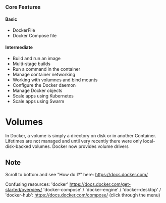 ### Core Features

#### Basic

- DockerFile
- Docker Compose file

#### Intermediate

- Build and run an image
- Multi-stage builds
- Run a command in the container
- Manage container networking
- Working with volumnes and bind mounts
- Configure the Docker daemon
- Manage Docker objects
- Scale apps using Kubernetes
- Scale apps using Swarm

# Volumes

In Docker, a volume is simply a directory on disk or in another Container. Lifetimes are not managed and until very recently there were only local-disk-backed volumes. Docker now provides volume drivers


## Note

Scroll to bottom and see "How do I?" here: https://docs.docker.com/

Confusing resources:
'docker' https://docs.docker.com/get-started/overview/
'docker-compose' / 'docker-engine' / 'docker-desktop' / 'docker-hub': https://docs.docker.com/compose/ (click through the menu)

